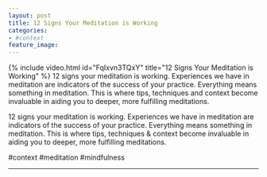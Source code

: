 ```yaml
---
layout: post
title: 12 Signs Your Meditation is Working
categories:
- #context
feature_image: 
---
```


{% include video.html id="FqIxvn3TQxY" title="12 Signs Your Meditation is Working" %}
12 signs your meditation is working. Experiences we have in meditation are indicators of the success of your practice. Everything means something in meditation. This is where tips, techniques and context become invaluable in aiding you to deeper, more fulfilling meditations.

12 signs your meditation is working. Experiences we have in meditation are indicators of the success of your practice. Everything means something in meditation. This is where tips, techniques & context become invaluable in aiding you to deeper, more fulfilling meditations.

#context #meditation #mindfulness 

---
